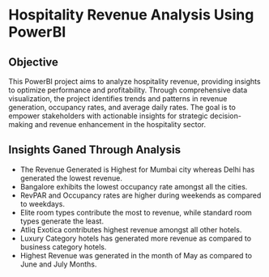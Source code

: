 # Hospitality Revenue Analysis Using PowerBI

## Objective
This PowerBI project aims to analyze hospitality revenue, providing insights to optimize performance and profitability. Through comprehensive data visualization, the project identifies trends and patterns in revenue generation, occupancy rates, and average daily rates. The goal is to empower stakeholders with actionable insights for strategic decision-making and revenue enhancement in the hospitality sector.

## Insights Ganed Through Analysis

+ The Revenue Generated is Highest for Mumbai city whereas Delhi has generated the lowest revenue.
+ Bangalore exhibits the lowest occupancy rate amongst all the cities.
+ RevPAR and Occupancy rates are higher during weekends as compared to weekdays.
+ Elite room types contribute the most to revenue, while standard room types generate the least.
+ Atliq Exotica contributes highest revenue amongst all other hotels.
+ Luxury Category hotels has generated more revenue as compared to business category hotels.
+ Highest Revenue was generated in the month of May as compared to June and July Months. 



